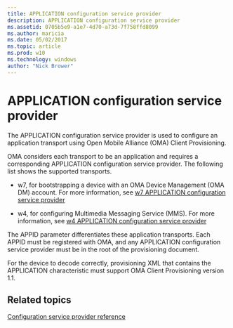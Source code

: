 ```yaml
---
title: APPLICATION configuration service provider
description: APPLICATION configuration service provider
ms.assetid: 0705b5e9-a1e7-4d70-a73d-7f758ffd8099
ms.author: maricia
ms.date: 05/02/2017
ms.topic: article
ms.prod: w10
ms.technology: windows
author: "Nick Brower"
---
```



# APPLICATION configuration service provider


The APPLICATION configuration service provider is used to configure an application transport using Open Mobile Alliance (OMA) Client Provisioning.

OMA considers each transport to be an application and requires a corresponding APPLICATION configuration service provider. The following list shows the supported transports.

-   w7, for bootstrapping a device with an OMA Device Management (OMA DM) account. For more information, see [w7 APPLICATION configuration service provider](w7-application-csp.md)

-   w4, for configuring Multimedia Messaging Service (MMS). For more information, see [w4 APPLICATION configuration service provider](w4-application-csp.md)

The APPID parameter differentiates these application transports. Each APPID must be registered with OMA, and any APPLICATION configuration service provider must be in the root of the provisioning document.

For the device to decode correctly, provisioning XML that contains the APPLICATION characteristic must support OMA Client Provisioning version 1.1.

## Related topics


[Configuration service provider reference](configuration-service-provider-reference.md)

 

 






